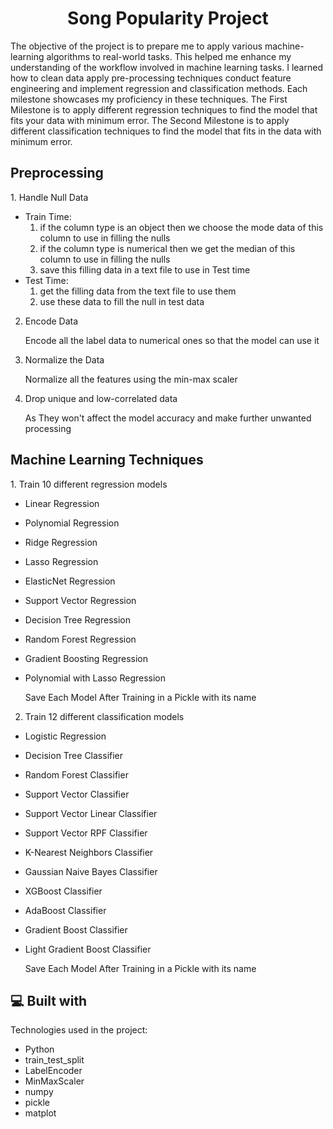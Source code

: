 <h1 align="center" id="title">Song Popularity Project</h1>

<p id="description">The objective of the project is to prepare me to apply various machine-learning algorithms to real-world tasks.
  This helped me enhance my understanding of the workflow involved in machine learning tasks. 
  I learned how to clean data apply pre-processing techniques conduct feature engineering and implement regression and classification methods.
  Each milestone showcases my proficiency in these techniques.
  The First Milestone is to apply different regression techniques to find the model that fits your data with minimum error. 
  The Second Milestone is to apply different classification techniques to find the model that fits in the data with minimum error.</p>


<h2>Preprocessing</h2>
1. Handle Null Data

  * Train Time:
    1. if the column type is an object then we choose the mode data of this column to use in filling the nulls
    2. if the column type is numerical then we get the median of this column to use in filling the nulls
    3. save this filling data in a text file to use in Test time
  * Test Time:
    1. get the filling data from the text file to use them
    2. use these data to fill the null in test data
2. Encode Data

    Encode all the label data to numerical ones so that the model can use it
3. Normalize the Data

    Normalize all the features using the min-max scaler 
4. Drop unique and low-correlated data

    As They won't affect the model accuracy and make further unwanted processing
  
<h2>Machine Learning Techniques</h2>
1. Train 10 different regression models

  * Linear Regression
  * Polynomial Regression
  * Ridge Regression
  * Lasso Regression
  * ElasticNet Regression
  * Support Vector Regression
  * Decision Tree Regression
  * Random Forest Regression
  * Gradient Boosting Regression
  * Polynomial with Lasso Regression

    Save Each Model After Training in a Pickle with its name

2. Train 12 different classification models

  * Logistic Regression
  * Decision Tree Classifier
  * Random Forest Classifier
  * Support Vector Classifier
  * Support Vector Linear Classifier
  * Support Vector RPF Classifier
  * K-Nearest Neighbors Classifier
  * Gaussian Naive Bayes Classifier
  * XGBoost Classifier
  * AdaBoost Classifier
  * Gradient Boost Classifier
  * Light Gradient Boost Classifier

    Save Each Model After Training in a Pickle with its name
<h2>💻 Built with</h2>

Technologies used in the project:

*   Python
*   train\_test\_split
*   LabelEncoder
*   MinMaxScaler
*   numpy
*   pickle
*   matplot
